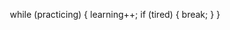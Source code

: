 <p align="center">
        while (practicing) {
            learning++;
            if (tired) {
                break;
            }
        }
</p>



<!--
**DenniseCamacho/DenniseCamacho** is a ✨ _special_ ✨ repository because its `README.md` (this file) appears on your GitHub profile.
float length = grades.size();
        float sum = 0;
        int i = 0;
        while (i < length) {
            sum += grades.get(i);
            i++;
        }
        System.out.println(length);
        return sum/length;
Here are some ideas to get you started:

- 🔭 I’m currently working on ...
- 🌱 I’m currently learning ...
- 👯 I’m looking to collaborate on ...
- 🤔 I’m looking for help with ...
- 💬 Ask me about ...
- 📫 How to reach me: ...
- 😄 Pronouns: ...
- ⚡ Fun fact: ...
-->
